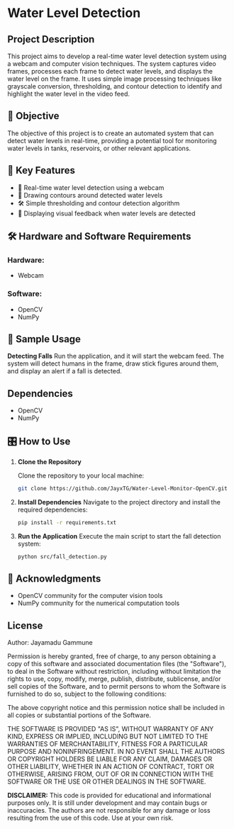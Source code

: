 # Water Level Detection

## Project Description

This project aims to develop a real-time water level detection system using a webcam and computer vision techniques. The system captures video frames, processes each frame to detect water levels, and displays the water level on the frame. It uses simple image processing techniques like grayscale conversion, thresholding, and contour detection to identify and highlight the water level in the video feed.

## 🎯 Objective

The objective of this project is to create an automated system that can detect water levels in real-time, providing a potential tool for monitoring water levels in tanks, reservoirs, or other relevant applications.

## 🔑 Key Features

- 🎥 Real-time water level detection using a webcam
- 🌊 Drawing contours around detected water levels
- 🛠️ Simple thresholding and contour detection algorithm
- 🚨 Displaying visual feedback when water levels are detected

## 🛠️ Hardware and Software Requirements

### Hardware:
- Webcam

### Software:
- OpenCV
- NumPy


## 📸 Sample Usage
**Detecting Falls**
Run the application, and it will start the webcam feed. The system will detect humans in the frame, draw stick figures around them, and display an alert if a fall is detected.

## Dependencies
- OpenCV
- NumPy

## 🎛️ How to Use

1. **Clone the Repository**

   Clone the repository to your local machine:
   ```bash
   git clone https://github.com/JayxTG/Water-Level-Monitor-OpenCV.git
    ```
2. **Install Dependencies**
 Navigate to the project directory and install the required dependencies:

   ```bash
   pip install -r requirements.txt

    ```
3. **Run the Application**
  Execute the main script to start the fall detection system:

   ```bash
   python src/fall_detection.py
   
    ```

## 🏢 Acknowledgments
- OpenCV community for the computer vision tools
- NumPy community for the numerical computation tools
  
## License

Author: Jayamadu Gammune

Permission is hereby granted, free of charge, to any person obtaining a copy of 
this software and associated documentation files (the "Software"), to deal in 
the Software without restriction, including without limitation the rights to 
use, copy, modify, merge, publish, distribute, sublicense, and/or sell copies 
of the Software, and to permit persons to whom the Software is furnished to do 
so, subject to the following conditions:

The above copyright notice and this permission notice shall be included in all 
copies or substantial portions of the Software.

THE SOFTWARE IS PROVIDED "AS IS", WITHOUT WARRANTY OF ANY KIND, EXPRESS OR 
IMPLIED, INCLUDING BUT NOT LIMITED TO THE WARRANTIES OF MERCHANTABILITY, 
FITNESS FOR A PARTICULAR PURPOSE AND NONINFRINGEMENT. IN NO EVENT SHALL THE 
AUTHORS OR COPYRIGHT HOLDERS BE LIABLE FOR ANY CLAIM, DAMAGES OR OTHER 
LIABILITY, WHETHER IN AN ACTION OF CONTRACT, TORT OR OTHERWISE, ARISING FROM, 
OUT OF OR IN CONNECTION WITH THE SOFTWARE OR THE USE OR OTHER DEALINGS IN THE 
SOFTWARE.

**DISCLAIMER:**
This code is provided for educational and informational purposes only. It is 
still under development and may contain bugs or inaccuracies. The authors are 
not responsible for any damage or loss resulting from the use of this code. Use 
at your own risk.
